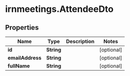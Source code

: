 # irnmeetings.AttendeeDto

## Properties

Name | Type | Description | Notes
------------ | ------------- | ------------- | -------------
**id** | **String** |  | [optional] 
**emailAddress** | **String** |  | [optional] 
**fullName** | **String** |  | [optional] 



